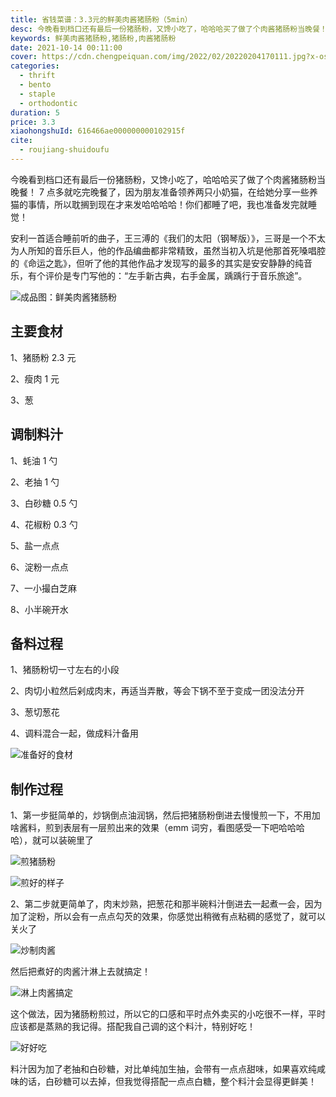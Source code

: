 ```yaml
---
title: 省钱菜谱：3.3元的鲜美肉酱猪肠粉（5min）
desc: 今晚看到档口还有最后一份猪肠粉，又馋小吃了，哈哈哈买了做了个肉酱猪肠粉当晚餐！7点多就吃完晚餐了，因为朋友准备领养两只小奶猫，在给她分享一些养猫的事情，所以耽搁到现在才来发哈哈哈哈！你们都睡了吧，我也准备发完就睡觉！
keywords: 鲜美肉酱猪肠粉,猪肠粉,肉酱猪肠粉
date: 2021-10-14 00:11:00
cover: https://cdn.chengpeiquan.com/img/2022/02/20220204170111.jpg?x-oss-process=image/interlace,1
categories:
  - thrift
  - bento
  - staple
  - orthodontic
duration: 5
price: 3.3
xiaohongshuId: 616466ae000000000102915f
cite:
  - roujiang-shuidoufu
---
```


今晚看到档口还有最后一份猪肠粉，又馋小吃了，哈哈哈买了做了个肉酱猪肠粉当晚餐！ 7 点多就吃完晚餐了，因为朋友准备领养两只小奶猫，在给她分享一些养猫的事情，所以耽搁到现在才来发哈哈哈哈！你们都睡了吧，我也准备发完就睡觉！

安利一首适合睡前听的曲子，王三溥的《我们的太阳（钢琴版）》，三哥是一个不太为人所知的音乐巨人，他的作品编曲都非常精致，虽然当初入坑是他那首死嗓唱腔的《命运之匙》，但听了他的其他作品才发现写的最多的其实是安安静静的纯音乐，有个评价是专门写他的：“左手新古典，右手金属，踽踽行于音乐旅途”。

![成品图：鲜美肉酱猪肠粉](https://cdn.chengpeiquan.com/img/2022/02/20220204170127.jpg?x-oss-process=image/interlace,1)

## 主要食材

1、猪肠粉 2.3 元

2、瘦肉 1 元

3、葱

## 调制料汁

1、蚝油 1 勺

2、老抽 1 勺

3、白砂糖 0.5 勺

4、花椒粉 0.3 勺

5、盐一点点

6、淀粉一点点

7、一小撮白芝麻

8、小半碗开水

## 备料过程

1、猪肠粉切一寸左右的小段

2、肉切小粒然后剁成肉末，再适当弄散，等会下锅不至于变成一团没法分开

3、葱切葱花

4、调料混合一起，做成料汁备用

![准备好的食材](https://cdn.chengpeiquan.com/img/2022/02/20220204170123.jpg?x-oss-process=image/interlace,1)

## 制作过程

1、第一步挺简单的，炒锅倒点油润锅，然后把猪肠粉倒进去慢慢煎一下，不用加啥酱料，煎到表层有一层煎出来的效果（emm 词穷，看图感受一下吧哈哈哈哈），就可以装碗里了

![煎猪肠粉](https://cdn.chengpeiquan.com/img/2022/02/20220204170124.jpg?x-oss-process=image/interlace,1)

![煎好的样子](https://cdn.chengpeiquan.com/img/2022/02/20220204170125.jpg?x-oss-process=image/interlace,1)

2、第二步就更简单了，肉末炒熟，把葱花和那半碗料汁倒进去一起煮一会，因为加了淀粉，所以会有一点点勾芡的效果，你感觉出稍微有点粘稠的感觉了，就可以关火了

![炒制肉酱](https://cdn.chengpeiquan.com/img/2022/02/20220204170126.jpg?x-oss-process=image/interlace,1)

然后把煮好的肉酱汁淋上去就搞定！

![淋上肉酱搞定](https://cdn.chengpeiquan.com/img/2022/02/20220204170128.jpg?x-oss-process=image/interlace,1)

这个做法，因为猪肠粉煎过，所以它的口感和平时点外卖买的小吃很不一样，平时应该都是蒸熟的我记得。搭配我自己调的这个料汁，特别好吃！

![好好吃](https://cdn.chengpeiquan.com/img/2022/02/20220204170129.jpg?x-oss-process=image/interlace,1)

料汁因为加了老抽和白砂糖，对比单纯加生抽，会带有一点点甜味，如果喜欢纯咸味的话，白砂糖可以去掉，但我觉得搭配一点点白糖，整个料汁会显得更鲜美！
